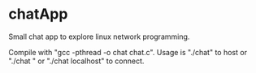 # chatApp
Small chat app to explore linux network programming.

Compile with "gcc -pthread -o chat chat.c".
Usage is "./chat" to host or "./chat <ip>" or "./chat localhost" to connect. 
